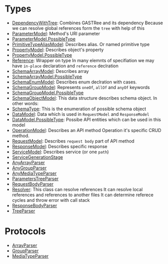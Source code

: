 # Types

  - [DependencyWithTree](./Docs/DependencyWithTree.md):
    Combines GASTRee and its dependency
    Because we can resolve global references form the `tree` with help of this
  - [ParameterModel](./Docs/ParameterModel.md):
    Method's URI parameter
  - [ParameterModel.PossibleType](./Docs/ParameterModel_PossibleType)
  - [PrimitiveTypeAliasModel](./Docs/PrimitiveTypeAliasModel.md):
    Describes alias. Or named primitive type
  - [PropertyModel](./Docs/PropertyModel.md):
    Describes object's property
  - [PropertyModel.PossibleType](./Docs/PropertyModel_PossibleType)
  - [Reference](./Docs/Reference.md):
    Wrapper on type
    In many elemnts of specifiation we may have `in-place` declaration
    and `reference` declration
  - [SchemaArrayModel](./Docs/SchemaArrayModel.md):
    Describes array
  - [SchemaArrayModel.PossibleType](./Docs/SchemaArrayModel_PossibleType)
  - [SchemaEnumModel](./Docs/SchemaEnumModel.md):
    Describes enum declration with cases.
  - [SchemaGroupModel](./Docs/SchemaGroupModel.md):
    Represents `oneOf`, `allOf` and `anyOf` keywords
  - [SchemaGroupModel.PossibleType](./Docs/SchemaGroupModel_PossibleType)
  - [SchemaObjectModel](./Docs/SchemaObjectModel.md):
    This data structure describes schema object.
    In other words:
  - [SchemaType](./Docs/SchemaType.md):
    This is the enumeration of possible schema object
  - [DataModel](./Docs/DataModel.md):
    Data which is used in `RequestModel` and `ResponseModel`
  - [DataModel.PossibleType](./Docs/DataModel_PossibleType.md):
    Possibe API entities which can be used in this model
  - [OperationModel](./Docs/OperationModel.md):
    Describes an API method
    Operation it's specific CRUD method.
  - [RequestModel](./Docs/RequestModel.md):
    Describes `request body` part of API method
  - [ResponseModel](./Docs/ResponseModel.md):
    Describes specific response
  - [ServiceModel](./Docs/ServiceModel.md):
    Describes service (or one `path`)
  - [ServiceGenerationStage](./Docs/ServiceGenerationStage)
  - [AnyArrayParser](./Docs/AnyArrayParser)
  - [AnyGroupParser](./Docs/AnyGroupParser)
  - [AnyMediaTypeParser](./Docs/AnyMediaTypeParser)
  - [ParametersTreeParser](./Docs/ParametersTreeParser)
  - [RequestBodyParser](./Docs/RequestBodyParser)
  - [Resolver](./Docs/Resolver.md):
    This class can resolve references
    It can resolve local references and references to another files
    It can determine referece cycles and throw error with call stack
  - [ResponseBodyParser](./Docs/ResponseBodyParser)
  - [TreeParser](./Docs/TreeParser)

# Protocols

  - [ArrayParser](./Docs/ArrayParser)
  - [GroupParser](./Docs/GroupParser)
  - [MediaTypeParser](./Docs/MediaTypeParser)
